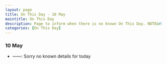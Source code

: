 ```yaml
---
layout: page
title: On This Day - 10 May
maintitle: On This Day
description: Page to inform when there is no known On This Day. NOTE&#58; There may still be comments.
categories: [On This Day]
---
```


### 10 May
* ——: Sorry no known details for today

